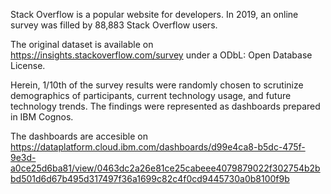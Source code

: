 Stack Overflow is a popular website for developers. In 2019, an online survey was filled by 88,883 Stack Overflow users.

The original dataset is available on https://insights.stackoverflow.com/survey under a ODbL: Open Database License.

Herein, 1/10th of the survey results were randomly chosen to scrutinize demographics of participants, current technology usage, and future technology trends. The findings were represented as dashboards prepared in IBM Cognos.

The dashboards are accesible on https://dataplatform.cloud.ibm.com/dashboards/d99e4ca8-b5dc-475f-9e3d-a0ce25d6ba81/view/0463dc2a26e81ce25cabeee4079879022f302754b2bbd501d6d67b495d317497f36a1699c82c4f0cd9445730a0b8100f9b
